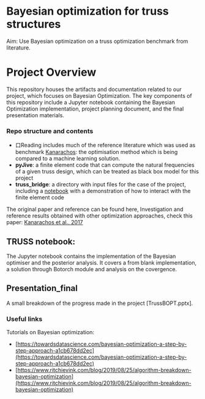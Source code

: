 # Bayesian optimization for truss structures

Aim: Use Bayesian optimization on a truss optimization benchmark from literature.  

# Project Overview
This repository houses the artifacts and documentation related to our project, which focuses on Bayesian Optimization. The key components of this repository include a Jupyter notebook containing the Bayesian Optimization implementation, project planning document, and the final presentation materials.

### Repo structure and contents
- 口Reading includes much of the reference literature which was used as benchmark [Kanarachos](1-s2.0-S0045794916302036-main.pdf): the optimisation method which is being compared to a machine learning solution.
- **pyJive**: a finite element code that can compute the natural frequencies of a given truss design, which can be treated as black box model for this project
- **truss_bridge**: a directory with input files for the case of the project, including a [notebook](truss_bridge/truss_bridge.ipynb) with a demonstration of how to interact with the finite element code

The original paper and reference can be found here,
Investigation and reference results obtained with other optimization approaches, check this paper: [Kanarachos et al., 2017](https://dx.doi.org/10.1016/j.compstruc.2016.11.005)


## TRUSS notebook:
The Jupyter notebook contains the implementation of the Bayesian optimiser and the posterior analysis. It covers a from blank implementation, a solution through Botorch module and analysis on the covergence. 

## Presentation_final
A small breakdown of the progress made in the project [TrussBOPT.pptx].


### Useful links



Tutorials on Bayesian optimization:
- [https://towardsdatascience.com/bayesian-optimization-a-step-by-step-approach-a1cb678dd2ec](https://towardsdatascience.com/bayesian-optimization-a-step-by-step-approach-a1cb678dd2ec)
- [https://www.ritchievink.com/blog/2019/08/25/algorithm-breakdown-bayesian-optimization](https://www.ritchievink.com/blog/2019/08/25/algorithm-breakdown-bayesian-optimization)
